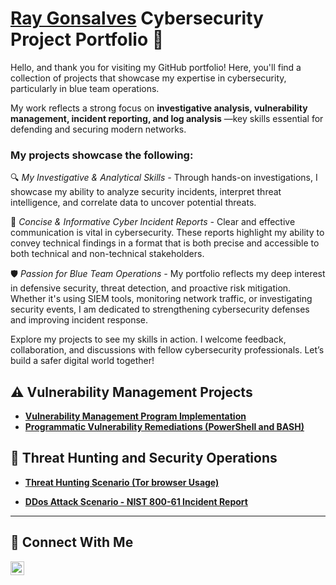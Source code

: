 
# <a href="https://www.linkedin.com/in/raymond-gonsalves">Ray Gonsalves</a> Cybersecurity Project Portfolio 🔐

Hello, and thank you for visiting my GitHub portfolio! Here, you'll find a collection of projects that showcase my expertise in cybersecurity, particularly in blue team operations.

My work reflects a strong focus on **investigative analysis, vulnerability management, incident reporting, and log analysis** —key skills essential for defending and securing modern networks.



### My projects showcase the following:
🔍 *My Investigative & Analytical Skills -*
Through hands-on investigations, I showcase my ability to analyze security incidents, interpret threat intelligence, and correlate data to uncover potential threats.


📝 *Concise & Informative Cyber Incident Reports -*
Clear and effective communication is vital in cybersecurity. These reports highlight my ability to convey technical findings in a format that is both precise and accessible to both technical and non-technical stakeholders.


🛡️ *Passion for Blue Team Operations -*
My portfolio reflects my deep interest in defensive security, threat detection, and proactive risk mitigation. Whether it's using SIEM tools, monitoring network traffic, or investigating security events, I am dedicated to strengthening cybersecurity defenses and improving incident response.

Explore my projects to see my skills in action. I welcome feedback, collaboration, and discussions with fellow cybersecurity professionals. Let’s build a safer digital world together!



## ⚠️ Vulnerability Management Projects

- **[Vulnerability Management Program Implementation](https://github.com/gonsalvesray/vulnerability-mgt-project)**
- **[Programmatic Vulnerability Remediations (PowerShell and BASH)](https://github.com/joshcybertest/programmatic-vulnerability-remediations)**

## 🚨 Threat Hunting and Security Operations

- **[Threat Hunting Scenario (Tor browser Usage)](https://github.com/gonsalvesray/threat-hunting-scenario-tor)**

-  **[DDos Attack Scenario - NIST 800-61 Incident Report](https://github.com/gonsalvesray/GCC_IncidentReport)**

<hr/>

## 🤳 Connect With Me


[<img align="left" alt="___________ | LinkedIn" width="22px" src="https://cdn.jsdelivr.net/npm/simple-icons@v3/icons/linkedin.svg" />][linkedin]

[linkedin]: https://www.linkedin.com/in/raymond-gonsalves/

<!--
<img width="35" alt="image" src="https://github.com/user-attachments/assets/2f41c7cd-5ea8-4475-b451-a37161b6c3fb"> 
<img width="35" alt="image" src="https://github.com/user-attachments/assets/77649969-9910-4994-8b96-74a116cfb2a8">
-->
